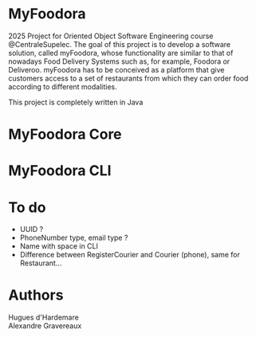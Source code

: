 # MyFoodora

2025 Project for Oriented Object Software Engineering course @CentraleSupelec.
The goal of this project is to develop a software solution, called myFoodora, whose functionality are similar to that of nowadays Food Delivery Systems such as, for example,
Foodora or Deliveroo. myFoodora has to be conceived as a platform that give customers access to a set of restaurants from which they can
order food according to different modalities.

This project is completely written in Java

# MyFoodora Core

# MyFoodora CLI

# To do
- UUID ?
- PhoneNumber type, email type ?
- Name with space in CLI
- Difference between RegisterCourier and Courier (phone), same for Restaurant...

# Authors

Hugues d'Hardemare  
Alexandre Gravereaux
